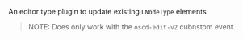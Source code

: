 An editor type plugin to update existing `LNodeType` elements

> NOTE: Does only work with the `oscd-edit-v2` cubnstom event.